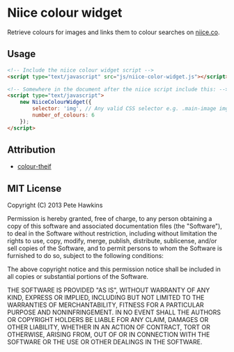 # Niice colour widget

Retrieve colours for images and links them to colour searches on [niice.co](http://niice.co).

## Usage

```html
<!-- Include the niice colour widget script -->
<script type="text/javascript" src="js/niice-color-widget.js"></script>

<!-- Somewhere in the document after the niice script include this: -->
<script type="text/javascript">
    new NiiceColourWidget({
        selector: 'img', // Any valid CSS selector e.g. .main-image img
        number_of_colours: 6
    });
</script>
```

## Attribution

* [colour-theif](https://github.com/lokesh/color-thief)

## MIT License

Copyright (C) 2013 Pete Hawkins

Permission is hereby granted, free of charge, to any person obtaining a copy of this software and associated documentation files (the "Software"), to deal in the Software without restriction, including without limitation the rights to use, copy, modify, merge, publish, distribute, sublicense, and/or sell copies of the Software, and to permit persons to whom the Software is furnished to do so, subject to the following conditions:

The above copyright notice and this permission notice shall be included in all copies or substantial portions of the Software.

THE SOFTWARE IS PROVIDED "AS IS", WITHOUT WARRANTY OF ANY KIND, EXPRESS OR IMPLIED, INCLUDING BUT NOT LIMITED TO THE WARRANTIES OF MERCHANTABILITY, FITNESS FOR A PARTICULAR PURPOSE AND NONINFRINGEMENT. IN NO EVENT SHALL THE AUTHORS OR COPYRIGHT HOLDERS BE LIABLE FOR ANY CLAIM, DAMAGES OR OTHER LIABILITY, WHETHER IN AN ACTION OF CONTRACT, TORT OR OTHERWISE, ARISING FROM, OUT OF OR IN CONNECTION WITH THE SOFTWARE OR THE USE OR OTHER DEALINGS IN THE SOFTWARE.
